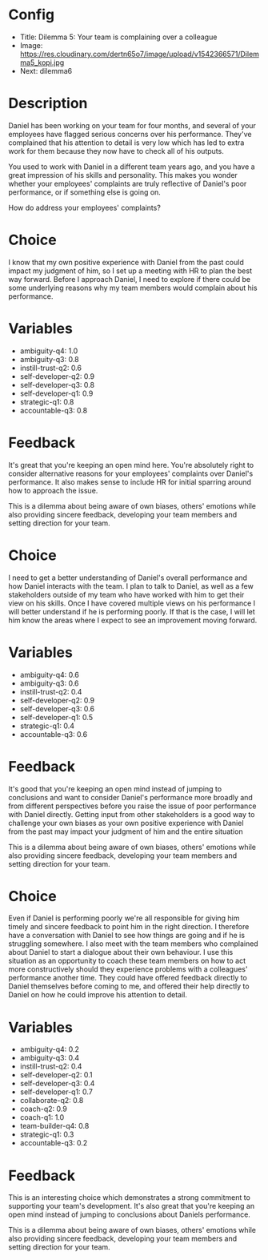 # Config
 - Title: Dilemma 5: Your team is complaining over a colleague
 - Image: https://res.cloudinary.com/dertn65o7/image/upload/v1542366571/Dilemma5_kopi.jpg
 - Next: dilemma6

# Description
Daniel has been working on your team for four months, and several of your employees have flagged serious concerns over his performance. They've complained that his attention to detail is very low which has led to extra work for them because they now have to check all of his outputs. 

You used to work with Daniel in a different team years ago, and you have a great impression of his skills and personality. This makes you wonder whether your employees' complaints are truly reflective of Daniel's poor performance, or if something else is going on.

How do address your employees' complaints?


# Choice
I know that my own positive experience with Daniel from the past could impact my judgment of him, so I set up a meeting with HR to plan the best way forward. Before I approach Daniel, I need to explore if there could be some underlying reasons why my team members would complain about his performance. 

# Variables
- ambiguity-q4: 1.0
- ambiguity-q3: 0.8
- instill-trust-q2: 0.6
- self-developer-q2: 0.9
- self-developer-q3: 0.8
- self-developer-q1: 0.9
- strategic-q1: 0.8
- accountable-q3: 0.8

# Feedback
It's great that you're keeping an open mind here. You're absolutely right to consider alternative reasons for your employees' complaints over Daniel's performance. It also makes sense to include HR for initial sparring around how to approach the issue. 

This is a dilemma about being aware of own biases, others' emotions while also providing sincere feedback, developing your team members  and setting direction for your team.


# Choice
I need to get a better understanding of Daniel's overall performance and how Daniel interacts with the team. I plan to talk to Daniel, as well as a few stakeholders outside of my team who have worked with him to get their view on his skills. Once I have covered multiple views on his performance I will better understand if he is performing poorly. If that is the case, I will let him know the areas where I expect to see an improvement moving forward.

# Variables
- ambiguity-q4: 0.6
- ambiguity-q3: 0.6
- instill-trust-q2: 0.4
- self-developer-q2: 0.9
- self-developer-q3: 0.6
- self-developer-q1: 0.5
- strategic-q1: 0.4
- accountable-q3: 0.6

# Feedback
It's good that you're keeping an open mind instead of jumping to conclusions and want to consider Daniel's performance more broadly and from different perspectives before you raise the issue of poor performance with Daniel directly. Getting input from other stakeholders is a good way to challenge your own biases as your own positive experience with Daniel from the past may impact your judgment of him and the entire situation

This is a dilemma about being aware of own biases, others' emotions while also providing sincere feedback, developing your team members  and setting direction for your team.




# Choice
Even if Daniel is performing poorly we're all responsible for giving him timely and sincere feedback to point him in the right direction. I therefore have a conversation with Daniel to see how things are going and if he is struggling somewhere. I also meet with the team members who complained about Daniel to start a dialogue about their own behaviour. I use this situation as an opportunity to coach these team members on how to act more constructively should they experience problems with a colleagues' performance another time. They could have offered feedback directly to Daniel themselves before coming to me, and offered their help directly to Daniel on how he could improve his attention to detail.

# Variables
- ambiguity-q4: 0.2
- ambiguity-q3: 0.4
- instill-trust-q2: 0.4
- self-developer-q2: 0.1
- self-developer-q3: 0.4
- self-developer-q1: 0.7
- collaborate-q2: 0.8
- coach-q2: 0.9
- coach-q1: 1.0
- team-builder-q4: 0.8
- strategic-q1: 0.3
- accountable-q3: 0.2




# Feedback
This is an interesting choice which demonstrates a strong commitment to supporting your team's development. It's also great that you're keeping an open mind instead of jumping to conclusions about Daniels performance. 

This is a dilemma about being aware of own biases, others' emotions while also providing sincere feedback, developing your team members  and setting direction for your team.








